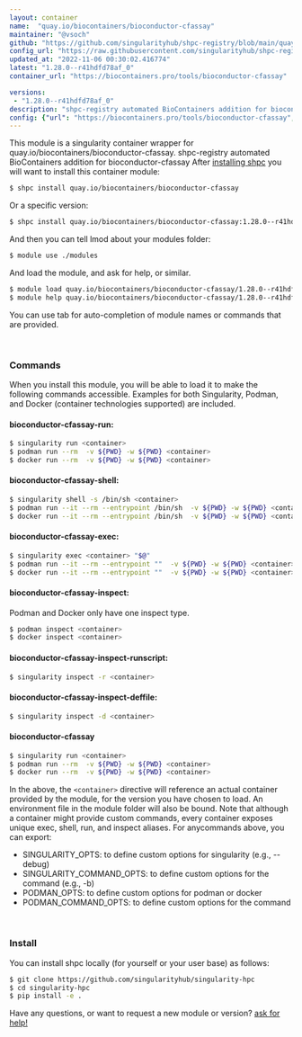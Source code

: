 ```yaml
---
layout: container
name:  "quay.io/biocontainers/bioconductor-cfassay"
maintainer: "@vsoch"
github: "https://github.com/singularityhub/shpc-registry/blob/main/quay.io/biocontainers/bioconductor-cfassay/container.yaml"
config_url: "https://raw.githubusercontent.com/singularityhub/shpc-registry/main/quay.io/biocontainers/bioconductor-cfassay/container.yaml"
updated_at: "2022-11-06 00:30:02.416774"
latest: "1.28.0--r41hdfd78af_0"
container_url: "https://biocontainers.pro/tools/bioconductor-cfassay"

versions:
 - "1.28.0--r41hdfd78af_0"
description: "shpc-registry automated BioContainers addition for bioconductor-cfassay"
config: {"url": "https://biocontainers.pro/tools/bioconductor-cfassay", "maintainer": "@vsoch", "description": "shpc-registry automated BioContainers addition for bioconductor-cfassay", "latest": {"1.28.0--r41hdfd78af_0": "sha256:c84ddc44aff2fb32ee4e512e5a20a246525f0c489bdf46a4143a975bd7b867fc"}, "tags": {"1.28.0--r41hdfd78af_0": "sha256:c84ddc44aff2fb32ee4e512e5a20a246525f0c489bdf46a4143a975bd7b867fc"}, "docker": "quay.io/biocontainers/bioconductor-cfassay"}
---
```


This module is a singularity container wrapper for quay.io/biocontainers/bioconductor-cfassay.
shpc-registry automated BioContainers addition for bioconductor-cfassay
After [installing shpc](#install) you will want to install this container module:


```bash
$ shpc install quay.io/biocontainers/bioconductor-cfassay
```

Or a specific version:

```bash
$ shpc install quay.io/biocontainers/bioconductor-cfassay:1.28.0--r41hdfd78af_0
```

And then you can tell lmod about your modules folder:

```bash
$ module use ./modules
```

And load the module, and ask for help, or similar.

```bash
$ module load quay.io/biocontainers/bioconductor-cfassay/1.28.0--r41hdfd78af_0
$ module help quay.io/biocontainers/bioconductor-cfassay/1.28.0--r41hdfd78af_0
```

You can use tab for auto-completion of module names or commands that are provided.

<br>

### Commands

When you install this module, you will be able to load it to make the following commands accessible.
Examples for both Singularity, Podman, and Docker (container technologies supported) are included.

#### bioconductor-cfassay-run:

```bash
$ singularity run <container>
$ podman run --rm  -v ${PWD} -w ${PWD} <container>
$ docker run --rm  -v ${PWD} -w ${PWD} <container>
```

#### bioconductor-cfassay-shell:

```bash
$ singularity shell -s /bin/sh <container>
$ podman run --it --rm --entrypoint /bin/sh  -v ${PWD} -w ${PWD} <container>
$ docker run --it --rm --entrypoint /bin/sh  -v ${PWD} -w ${PWD} <container>
```

#### bioconductor-cfassay-exec:

```bash
$ singularity exec <container> "$@"
$ podman run --it --rm --entrypoint ""  -v ${PWD} -w ${PWD} <container> "$@"
$ docker run --it --rm --entrypoint ""  -v ${PWD} -w ${PWD} <container> "$@"
```

#### bioconductor-cfassay-inspect:

Podman and Docker only have one inspect type.

```bash
$ podman inspect <container>
$ docker inspect <container>
```

#### bioconductor-cfassay-inspect-runscript:

```bash
$ singularity inspect -r <container>
```

#### bioconductor-cfassay-inspect-deffile:

```bash
$ singularity inspect -d <container>
```



#### bioconductor-cfassay

```bash
$ singularity run <container>
$ podman run --rm  -v ${PWD} -w ${PWD} <container>
$ docker run --rm  -v ${PWD} -w ${PWD} <container>
```


In the above, the `<container>` directive will reference an actual container provided
by the module, for the version you have chosen to load. An environment file in the
module folder will also be bound. Note that although a container
might provide custom commands, every container exposes unique exec, shell, run, and
inspect aliases. For anycommands above, you can export:

 - SINGULARITY_OPTS: to define custom options for singularity (e.g., --debug)
 - SINGULARITY_COMMAND_OPTS: to define custom options for the command (e.g., -b)
 - PODMAN_OPTS: to define custom options for podman or docker
 - PODMAN_COMMAND_OPTS: to define custom options for the command

<br>

### Install

You can install shpc locally (for yourself or your user base) as follows:

```bash
$ git clone https://github.com/singularityhub/singularity-hpc
$ cd singularity-hpc
$ pip install -e .
```

Have any questions, or want to request a new module or version? [ask for help!](https://github.com/singularityhub/singularity-hpc/issues)